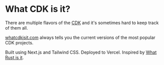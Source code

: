# What CDK is it?

There are multiple flavors of the [CDK](https://aws.amazon.com/cdk/) and it's sometimes hard to keep track of them all.

[whatcdkisit.com](https://whatcdkisit.com) always tells you the current versions of the most popular CDK projects.

Built using Next.js and Tailwind CSS. Deployed to Vercel. Inspired by [What Rust is it](https://www.whatrustisit.com).
